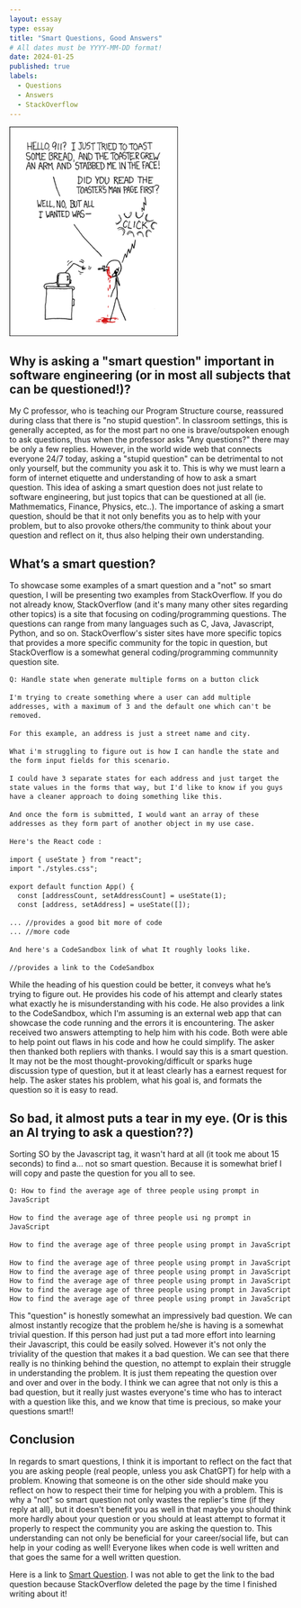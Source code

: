 ```yaml
---
layout: essay
type: essay
title: "Smart Questions, Good Answers"
# All dates must be YYYY-MM-DD format!
date: 2024-01-25
published: true
labels:
  - Questions
  - Answers
  - StackOverflow
---
```


<img width="300px" class="rounded float-start pe-4" src="../img/smart-questions/rtfm.png">

## Why is asking a "smart question" important in software engineering (or in most all subjects that can be questioned!)?

My C professor, who is teaching our Program Structure course, reassured during class that there is "no stupid question". In classroom settings, this is generally accepted, as for the most part no one is brave/outspoken enough to ask questions, thus when the professor asks "Any questions?" there may be only a few replies. However, in the world wide web that connects everyone 24/7 today, asking a "stupid question" can be detrimental to not only yourself, but the community you ask it to. This is why we must learn a form of internet etiquette and understanding of how to ask a smart question. This idea of asking a smart question does not just relate to software engineering, but just topics that can be questioned at all (ie. Mathmematics, Finance, Physics, etc..). The importance of asking a smart question, should be that it not only benefits you as to help with your problem, but to also provoke others/the community to think about your question and reflect on it, thus also helping their own understanding.

## What’s a smart question?

To showcase some examples of a smart question and a "not" so smart question, I will be presenting two examples from StackOverflow. If you do not already know, StackOverflow (and it's many many other sites regarding other topics) is a site that focusing on coding/programming questions. The questions can range from many languages such as C, Java, Javascript, Python, and so on. StackOverflow's sister sites have more specific topics that provides a more specific community for the topic in question, but StackOverflow is a somewhat general coding/programming communnity question site.

```
Q: Handle state when generate multiple forms on a button click

I'm trying to create something where a user can add multiple addresses, with a maximum of 3 and the default one which can't be removed.

For this example, an address is just a street name and city.

What i'm struggling to figure out is how I can handle the state and the form input fields for this scenario.

I could have 3 separate states for each address and just target the state values in the forms that way, but I'd like to know if you guys have a cleaner approach to doing something like this.

And once the form is submitted, I would want an array of these addresses as they form part of another object in my use case.

Here's the React code :

import { useState } from "react";
import "./styles.css";

export default function App() {
  const [addressCount, setAddressCount] = useState(1);
  const [address, setAddress] = useState([]);

... //provides a good bit more of code
... //more code

And here's a CodeSandbox link of what It roughly looks like.

//provides a link to the CodeSandbox

```

While the heading of his question could be better, it conveys what he’s trying to figure out. He provides his code of his attempt and clearly states what exactly he is misunderstanding with his code. He also provides a link to the CodeSandbox, which I'm assuming is an external web app that can showcase the code running and the errors it is encountering. The asker received two answers attempting to help him with his code. Both were able to help point out flaws in his code and how he could simplify. The asker then thanked both repliers with thanks. I would say this is a smart question. It may not be the most thought-provoking/difficult or sparks huge discussion type of question, but it at least clearly has a earnest request for help. The asker states his problem, what his goal is, and formats the question so it is easy to read.

## So bad, it almost puts a tear in my eye. (Or is this an AI trying to ask a question??)

Sorting SO by the Javascript tag, it wasn't hard at all (it took me about 15 seconds) to find a... not so smart question. Because it is somewhat brief I will copy and paste the question for you all to see.

```
Q: How to find the average age of three people using prompt in JavaScript 

How to find the average age of three people usi ng prompt in JavaScript

How to find the average age of three people using prompt in JavaScript

How to find the average age of three people using prompt in JavaScript How to find the average age of three people using prompt in JavaScript How to find the average age of three people using prompt in JavaScript How to find the average age of three people using prompt in JavaScript How to find the average age of three people using prompt in JavaScript
```

This "question" is honestly somewhat an impressively bad question. We can almost instantly recogize that the problem he/she is having is a somewhat trivial question. If this person had just put a tad more effort into learning their Javascript, this could be easily solved. However it's not only the triviality of the question that makes it a bad question. We can see that there really is no thinking behind the question, no attempt to explain their struggle in understanding the problem. It is just them repeating the question over and over and over in the body. I think we can agree that not only is this a bad question, but it really just wastes everyone's time who has to interact with a question like this, and we know that time is precious, so make your questions smart!!

## Conclusion

In regards to smart questions, I think it is important to reflect on the fact that you are asking people (real people, unless you ask ChatGPT) for help with a problem. Knowing that someone is on the other side should make you reflect on how to respect their time for helping you with a problem. This is why a "not" so smart question not only wastes the replier's time (if they reply at all), but it doesn't benefit you as well in that maybe you should think more hardly about your question or you should at least attempt to format it properly to respect the community you are asking the question to. This understanding can not only be beneficial for your career/social life, but can help in your coding as well! Everyone likes when code is well written and that goes the same for a well written question.

Here is a link to [Smart Question](https://stackoverflow.com/questions/77874543/handle-state-when-generate-multiple-forms-on-a-button-click).
I was not able to get the link to the bad question because StackOverflow deleted the page by the time I finished writing about it!

